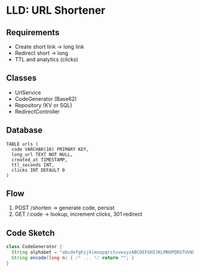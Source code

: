 # LLD: URL Shortener

## Requirements
- Create short link -> long link
- Redirect short -> long
- TTL and analytics (clicks)

## Classes
- UrlService
- CodeGenerator (Base62)
- Repository (KV or SQL)
- RedirectController

## Database
```
TABLE urls (
  code VARCHAR(10) PRIMARY KEY,
  long_url TEXT NOT NULL,
  created_at TIMESTAMP,
  ttl_seconds INT,
  clicks INT DEFAULT 0
)
```

## Flow
1. POST /shorten -> generate code, persist
2. GET /:code -> lookup, increment clicks, 301 redirect

## Code Sketch
```java
class CodeGenerator {
  String alphabet = "abcdefghijklmnopqrstuvwxyzABCDEFGHIJKLMNOPQRSTUVWXYZ0123456789";
  String encode(long n) { /* ... */ return ""; }
}
```
